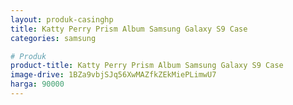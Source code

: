 ```yaml
---
layout: produk-casinghp
title: Katty Perry Prism Album Samsung Galaxy S9 Case
categories: samsung

# Produk
product-title: Katty Perry Prism Album Samsung Galaxy S9 Case
image-drive: 1BZa9vbjSJq56XwMAZfkZEkMiePLimwU7
harga: 90000
---
```

